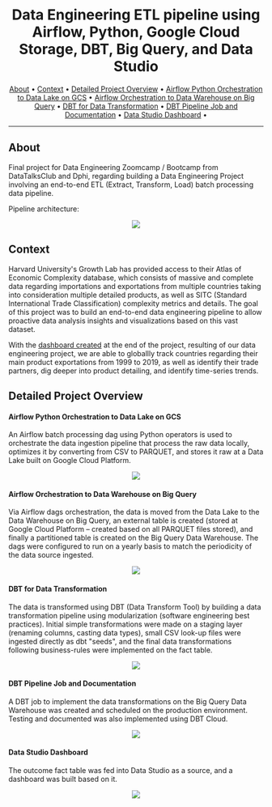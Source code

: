 <h1 align="center">Data Engineering ETL pipeline using Airflow, Python, Google Cloud Storage, DBT, Big Query, and Data Studio</h1>

<p align="center">
  <a href="#about">About</a> •
  <a href="#context">Context</a> •
  <a href="#detailed-project-overview">Detailed Project Overview</a> •
  <a href="#airflow-python-orchestration-to-data-lake-on-gcs">Airflow Python Orchestration to Data Lake on GCS</a> •
  <a href="#airflow-orchestration-to-data-warehouse-on-big-query">Airflow Orchestration to Data Warehouse on Big Query</a> •
  <a href="#dbt-for-data-transformation">DBT for Data Transformation</a> •
  <a href="#dbt-pipeline-job-and-documentation">DBT Pipeline Job and Documentation</a> •
  <a href="#data-studio-dashboard">Data Studio Dashboard</a> •
</p>

---

## About

Final project for Data Engineering Zoomcamp / Bootcamp from DataTalksClub and Dphi, regarding building a Data Engineering Project involving an end-to-end ETL (Extract, Transform, Load) batch processing data pipeline.


Pipeline architecture:

<p align="center"><img src=https://user-images.githubusercontent.com/77297705/180217542-cb22a0be-39bc-44ea-ab76-a85a52d31eb1.png></p>

## Context
Harvard University's Growth Lab has provided access to their Atlas of Economic Complexity database, which consists of massive and complete data regarding importations and exportations from multiple countries taking into consideration multiple detailed products, as well as SITC (Standard International Trade Classification) complexity metrics and details. The goal of this project was to build an end-to-end data engineering pipeline to allow proactive data analysis insights and visualizations based on this vast dataset.

With the [dashboard created](https://datastudio.google.com/u/1/reporting/8264b415-b239-4f33-9992-700f1266e001/page/f6JyC) at the end of the project, resulting of our data engineering project, we are able to globallly track countries regarding their main product exportations from 1999 to 2019, as well as identify their trade partners, dig deeper into product detailing, and identify time-series trends.

## Detailed Project Overview

#### Airflow Python Orchestration to Data Lake on GCS
An Airflow batch processing dag using Python operators is used to orchestrate the data ingestion pipeline that process the raw data locally, optimizes it by converting from CSV to PARQUET, and stores it raw at a Data Lake built on Google Cloud Platform.
<p align="center"><img src=https://user-images.githubusercontent.com/77297705/180204014-1a22a729-64c3-4908-bfad-a02df89e654b.png></p>

#### Airflow Orchestration to Data Warehouse on Big Query
Via Airflow dags orchestration, the data is moved from the Data Lake to the Data Warehouse on Big Query, an external table is created (stored at Google Cloud Platform – created based on all PARQUET files stored), and finally a partitioned table is created on the Big Query Data Warehouse. The dags were configured to run on a yearly basis to match the periodicity of the data source ingested.
<p align="center"><img src=https://user-images.githubusercontent.com/77297705/180204141-df31af50-1f1a-4a91-b49b-768d8b092e2f.png></p>

#### DBT for Data Transformation
The data is transformed using DBT (Data Transform Tool) by building a data transformation pipeline using modularization (software engineering best practices). Initial simple transformations were made on a staging layer (renaming columns, casting data types), small CSV look-up files were ingested directly as dbt "seeds", and the final data transformations following business-rules were implemented on the fact table.

<p align="center"><img src=https://user-images.githubusercontent.com/77297705/180204519-fa49997c-d577-45f6-9eb8-37ebb5a96247.png></p>

#### DBT Pipeline Job and Documentation
A DBT job to implement the data transformations on the Big Query Data Warehouse was created and scheduled on the production environment. Testing and documented was also implemented using DBT Cloud.

<p align="center"><img src=https://user-images.githubusercontent.com/77297705/180204579-56943ca4-a0ac-4aaa-8f5b-e4568f4ba907.png></p>

#### Data Studio Dashboard
The outcome fact table was fed into Data Studio as a source, and a dashboard was built based on it.

<p align="center"><img src=https://user-images.githubusercontent.com/77297705/180205757-ab0bc011-0d2d-48cc-afb0-fc46aa158210.gif></p>
